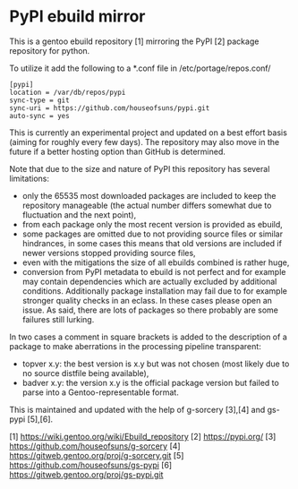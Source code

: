 # PyPI ebuild mirror

This is a gentoo ebuild repository [1] mirroring the PyPI [2] package
repository for python.

To utilize it add the following to a *.conf file in
/etc/portage/repos.conf/

```
[pypi]
location = /var/db/repos/pypi
sync-type = git
sync-uri = https://github.com/houseofsuns/pypi.git
auto-sync = yes
```

This is currently an experimental project and updated on a best effort
basis (aiming for roughly every few days). The repository may also move
in the future if a better hosting option than GitHub is determined.

Note that due to the size and nature of PyPI this repository has several
limitations:
* only the 65535 most downloaded packages are included to keep the
  repository manageable (the actual number differs somewhat due to
  fluctuation and the next point),
* from each package only the most recent version is provided as ebuild,
* some packages are omitted due to not providing source files or similar
  hindrances, in some cases this means that old versions are included if
  newer versions stopped providing source files,
* even with the mitigations the size of all ebuilds combined is rather
  huge,
* conversion from PyPI metadata to ebuild is not perfect and for example
  may contain dependencies which are actually excluded by additional
  conditions. Additionally package installation may fail due to for
  example stronger quality checks in an eclass. In these cases please
  open an issue. As said, there are lots of packages so there probably
  are some failures still lurking.

In two cases a comment in square brackets is added to the description of
a package to make aberrations in the processing pipeline transparent:
* topver x.y: the best version is x.y but was not chosen (most likely
  due to no source distfile being available),
* badver x.y: the version x.y is the official package version but failed
  to parse into a Gentoo-representable format.

This is maintained and updated with the help of g-sorcery [3],[4] and
gs-pypi [5],[6].

[1] https://wiki.gentoo.org/wiki/Ebuild_repository
[2] https://pypi.org/
[3] https://github.com/houseofsuns/g-sorcery
[4] https://gitweb.gentoo.org/proj/g-sorcery.git
[5] https://github.com/houseofsuns/gs-pypi
[6] https://gitweb.gentoo.org/proj/gs-pypi.git
